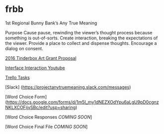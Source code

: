 # frbb
1st Regional Bunny Bank’s Any True Meaning



Purpose
Cause pause, rewinding the viewer’s thought process because something is out-of-sorts.
Create interaction, breaking the expectations of the viewer.
Provide a place to collect and dispense thoughts.
Encourage a dialog on consent.



[2016 Tinderbox Art Grant Proposal](https://docs.google.com/document/d/1dQJG28XFIF0B7jTDBVXjDPhiHN4_TuhNiymJ90k8o_4/edit?usp=sharing)

[Interface Interaction Youtube](https://youtu.be/7ocgCz-3aLk)

[Trello Tasks](https://trello.com/b/wmx3QAnI/atm)

[Slack] (https://projectanytruemeaning.slack.com/messages)

[Word Choice Form] (https://docs.google.com/forms/d/1m5I_my1dNEZXOdYpu6aLgU9pD0cgnzNKLXCOFijvSBc/edit?usp=sharing)

[Word Choice Responses *COMING SOON*]

[Word Choice Final File *COMING SOON*]
